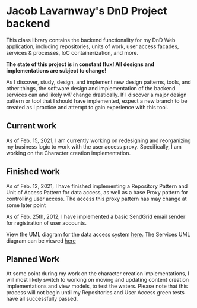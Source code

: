 # Jacob Lavarnway's DnD Project backend

This class library contains the backend functionality for my DnD Web application, including repositories, units of work, user access facades, services & processes, IoC containerization, and more.

**The state of this project is in constant flux! All designs and implementations are subject to change!**

As I discover, study, design, and implement new design patterns, tools, and other things, the software design and implementation of the backend services can and likely *will* change drastically. 
If I discover a major design pattern or tool that I should have implemented, expect a new branch to be created as I practice and attempt to gain experience with this tool. 

## Current work
As of Feb. 15, 2021, I am currently working on redesigning and reorganizing my business logic to work with the user access proxy. Specifically, I am working on the Character creation implementation.
## Finished work
As of Feb. 12, 2021, I have finished implementing a Repository Pattern and Unit of Access Pattern for data access, as well as a base Proxy pattern for controlling user access. The access this proxy pattern has may change at some later point

As of Feb. 25th, 2012, I have implemented a basic SendGrid email sender for registration of user accounts.

View the UML diagram for the data access system [here.](https://drive.google.com/file/d/1jHCdhodi_AWYTLdqENzGg1fTXOY5xlLs/view?usp=sharing)
The Services UML diagram can be viewed [here](https://drive.google.com/file/d/1e_J5MP612-L2YUqSoDnyMLoCW8Es6ufL/view?usp=sharing)
## Planned Work
At some point during my work on the character creation implementations, I will most likely switch to working on moving and updating content creation implementations and view models, to test the waters. 
Please note that this process will not begin until my Repositories and User Access green tests have all successfully passed.
